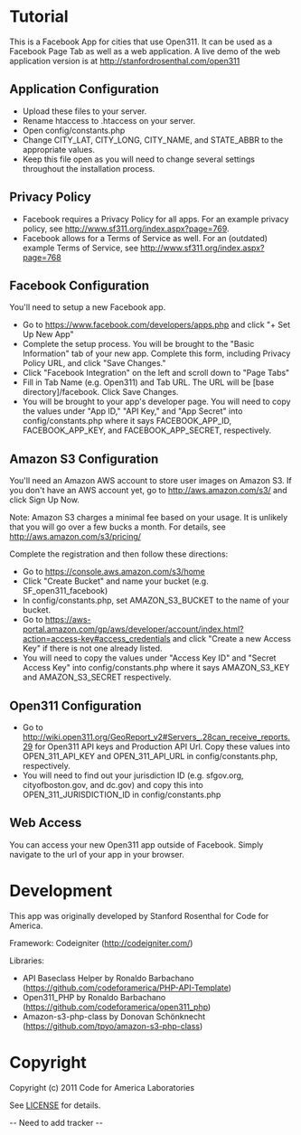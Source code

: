 Tutorial
========================

This is a Facebook App for cities that use Open311.  It can be used as a Facebook Page Tab as well as a web application.  A live demo of the web application version is at http://stanfordrosenthal.com/open311

Application Configuration
------------------------
- Upload these files to your server.
- Rename htaccess to .htaccess on your server.
- Open config/constants.php
- Change CITY_LAT, CITY_LONG, CITY_NAME, and STATE_ABBR to the appropriate values.
- Keep this file open as you will need to change several settings throughout the installation process.

Privacy Policy
--------------
- Facebook requires a Privacy Policy for all apps.  For an example privacy policy, see http://www.sf311.org/index.aspx?page=769.
- Facebook allows for a Terms of Service as well.  For an (outdated) example Terms of Service, see http://www.sf311.org/index.aspx?page=768

Facebook Configuration
----------------------
You'll need to setup a new Facebook app.

- Go to https://www.facebook.com/developers/apps.php and click "+ Set Up New App"
- Complete the setup process.  You will be brought to the "Basic Information" tab of your new app.  Complete this form, including Privacy Policy URL, and click "Save Changes."
- Click "Facebook Integration" on the left and scroll down to "Page Tabs"
- Fill in Tab Name (e.g. Open311) and  Tab URL.  The URL will be [base directory]/facebook.  Click Save Changes.
- You will be brought to your app's developer page.  You will need to copy the values under "App ID," "API Key," and "App Secret" into config/constants.php where it says FACEBOOK_APP_ID, FACEBOOK_APP_KEY, and FACEBOOK_APP_SECRET, respectively.

Amazon S3 Configuration
----------------------
You'll need an Amazon AWS account to store user images on Amazon S3.  If you don't have an AWS account yet, go to http://aws.amazon.com/s3/ and click Sign Up Now.

Note: Amazon S3 charges a minimal fee based on your usage.  It is unlikely that you will go over a few bucks a month.  For details, see http://aws.amazon.com/s3/pricing/

Complete the registration and then follow these directions:

- Go to https://console.aws.amazon.com/s3/home
- Click "Create Bucket" and name your bucket (e.g. SF_open311_facebook)
- In config/constants.php, set AMAZON_S3_BUCKET to the name of your bucket.
- Go to https://aws-portal.amazon.com/gp/aws/developer/account/index.html?action=access-key#access_credentials and click "Create a new Access Key" if there is not one already listed.
- You will need to copy the values under "Access Key ID" and "Secret Access Key" into config/constants.php where it says AMAZON_S3_KEY and AMAZON_S3_SECRET respectively. 

Open311 Configuration
---------------------
- Go to http://wiki.open311.org/GeoReport_v2#Servers_.28can_receive_reports.29 for Open311 API keys and Production API Url.  Copy these values into OPEN_311_API_KEY and OPEN_311_API_URL in config/constants.php, respectively.
- You will need to find out your jurisdiction ID (e.g. sfgov.org, cityofboston.gov, and dc.gov) and copy this into OPEN_311_JURISDICTION_ID in config/constants.php

Web Access
----------
You can access your new Open311 app outside of Facebook.  Simply navigate to the url of your app in your browser.

Development
===========
This app was originally developed by Stanford Rosenthal for Code for America.  

Framework: Codeigniter (http://codeigniter.com/)

Libraries:

- API Baseclass Helper by Ronaldo Barbachano (https://github.com/codeforamerica/PHP-API-Template)
- Open311_PHP by Ronaldo Barbachano (https://github.com/codeforamerica/open311_php)
- Amazon-s3-php-class by Donovan Schönknecht (https://github.com/tpyo/amazon-s3-php-class)

Copyright
=========
Copyright (c) 2011 Code for America Laboratories

See [LICENSE](https://github.com/codeforamerica/open311_facebook/blob/master/LICENSE.md) for details.

-- Need to add tracker --